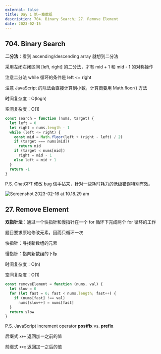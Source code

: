 ```yaml
---
external: false
title: Day 1 第一章数组 
description: 704. Binary Search; 27. Remove Element
date: 2023-02-15
---
```


## 704. Binary Search 

**二分法**：看到 ascending/descending array 就想到二分法

采用左闭右闭区间 [left, right] 的二分法，才有 mid + 1 和 mid - 1 的对称操作

注意二分法 while 循环的条件是 left <= right

注意 JavaScript 的除法会直接计算到小数，计算商要用 Math.floor() 方法

时间复杂度：O(logn)

空间复杂度：O(1)

```javascript
const search = function (nums, target) {
  let left = 0
  let right = nums.length - 1
  while (left <= right) {
    const mid = Math.floor(left + (right - left) / 2)
    if (target === nums[mid])
      return mid
    if (target < nums[mid])
      right = mid - 1
    else left = mid + 1
  }
  return -1
}
```
P.S. ChatGPT 修改 bug 信手拈来，针对一些耗时耗力的低级错误特别有效。

![Screenshot 2023-02-16 at 10.18.29 am](https://p.ipic.vip/6nx0rl.png)

## 27. Remove Element

**双指针法**：通过一个快指针和慢指针在一个 for 循环下完成两个 for 循环的工作

题目要求原地修改元素，因而只循环一次

快指针：寻找新数组的元素

慢指针：指向新数组的下标

时间复杂度：O(n)

空间复杂度：O(1)

```javascript
const removeElement = function (nums, val) {
  let slow = 0
  for (let fast = 0; fast < nums.length; fast++) {
    if (nums[fast] !== val)
      nums[slow++] = nums[fast]
  }
  return slow
}
```

P.S. JavaScript Increment operator **postfix** vs. **prefix**

后缀式  `x++` 返回加一之前的值

前缀式  `++x` 返回加一之后的值